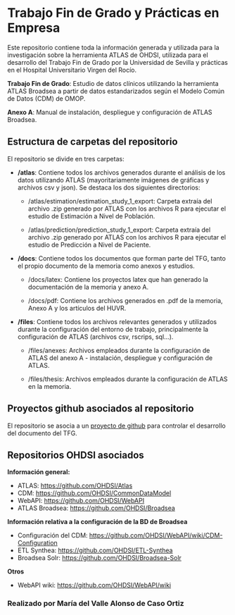 # Trabajo Fin de Grado y Prácticas en Empresa

Este repositorio contiene toda la información generada y utilizada para la investigación sobre la herramienta ATLAS de OHDSI, utilizada para el desarrollo del Trabajo Fin de Grado por la Universidad de Sevilla y prácticas en el Hospital Universitario Virgen del Rocío.

**Trabajo Fin de Grado**: Estudio de datos clínicos utilizando la herramienta ATLAS Broadsea a partir de datos estandarizados según el Modelo Común de Datos (CDM) de OMOP.

**Anexo A**: Manual de instalación, despliegue y configuración de ATLAS Broadsea. 

## Estructura de carpetas del repositorio

El repositorio se divide en tres carpetas:

- **/atlas**:
  Contiene todos los archivos generados durante el análisis de los datos utilizando ATLAS (mayoritariamente imágenes de gráficas y archivos csv y json). Se destaca los dos siguientes directorios:

  - /atlas/estimation/estimation_study_1_export: Carpeta extraía del archivo .zip generado por ATLAS con los archivos R para ejecutar el estudio de Estimación a Nivel de Población.

   - /atlas/prediction/prediction_study_1_export: Carpeta extraía del archivo .zip generado por ATLAS con los archivos R para ejecutar el estudio de Predicción a Nivel de Paciente.

- **/docs**:
  Contiene todos los documentos que forman parte del TFG, tanto el propio documento de la memoria como anexos y estudios.
  
    - /docs/latex:  Contiene los proyectos latex que han generado la documentación de la memoria y anexo A.
 
    - /docs/pdf: Contiene los archivos generados en .pdf de la memoria, Anexo A y los artículos del HUVR.
  
- **/files**:
  Contiene todos los archivos relevantes generados y utilizados durante la configuración del entorno de trabajo, principalmente la configuración de ATLAS (archivos csv, rscrips, sql...).

    - /files/anexes: Archivos empleados durante la configuración de ATLAS del anexo A - instalación, despliegue y configuración de ATLAS.
  
    - /files/thesis: Archivos empleados durante la configuración de ATLAS en la memoria.
 

## Proyectos github asociados al repositorio

El repositorio se asocia a un [proyecto de github](https://github.com/users/vallealonsodc/projects/2) para controlar el desarrollo del documento del TFG.

## Repositorios OHDSI asociados
**Información general:**
- ATLAS: https://github.com/OHDSI/Atlas
- CDM: https://github.com/OHDSI/CommonDataModel
- WebAPI: https://github.com/OHDSI/WebAPI
- ATLAS Broadsea: https://github.com/OHDSI/Broadsea

**Información relativa a la configuración de la BD de Broadsea**
- Configuración del CDM: https://github.com/OHDSI/WebAPI/wiki/CDM-Configuration
- ETL Synthea: https://github.com/OHDSI/ETL-Synthea
- Broadsea Solr: https://github.com/OHDSI/Broadsea-Solr

**Otros**
- WebAPI wiki: https://github.com/OHDSI/WebAPI/wiki


###  Realizado por María del Valle Alonso de Caso Ortiz

